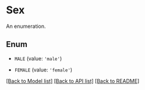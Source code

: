 # Sex

An enumeration.

## Enum

* `MALE` (value: `'male'`)

* `FEMALE` (value: `'female'`)

[[Back to Model list]](../README.md#documentation-for-models) [[Back to API list]](../README.md#documentation-for-api-endpoints) [[Back to README]](../README.md)


